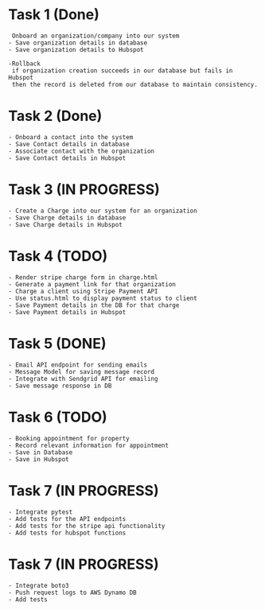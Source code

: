 # Task 1 (Done)

     Onboard an organization/company into our system
    - Save organization details in database
    - Save organization details to Hubspot
    
    -Rollback
     if organization creation succeeds in our database but fails in Hubspot
     then the record is deleted from our database to maintain consistency.
    
# Task 2 (Done)

    - Onboard a contact into the system
    - Save Contact details in database
    - Associate contact with the organization
    - Save Contact details in Hubspot

# Task 3 (IN PROGRESS)

    - Create a Charge into our system for an organization
    - Save Charge details in database
    - Save Charge details in Hubspot

# Task 4 (TODO)

    - Render stripe charge form in charge.html
    - Generate a payment link for that organization
    - Charge a client using Stripe Payment API
    - Use status.html to display payment status to client
    - Save Payment details in the DB for that charge
    - Save Payment details in Hubspot

# Task 5 (DONE)
    - Email API endpoint for sending emails
    - Message Model for saving message record
    - Integrate with Sendgrid API for emailing
    - Save message response in DB

# Task 6 (TODO)

    - Booking appointment for property 
    - Record relevant information for appointment
    - Save in Database
    - Save in Hubspot


# Task 7 (IN PROGRESS)

    - Integrate pytest
    - Add tests for the API endpoints
    - Add tests for the stripe api functionality
    - Add tests for hubspot functions

# Task 7 (IN PROGRESS)

    - Integrate boto3
    - Push request logs to AWS Dynamo DB
    - Add tests
